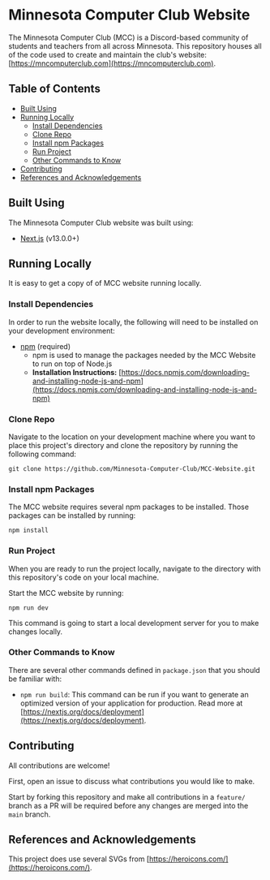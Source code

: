 # Minnesota Computer Club Website
The Minnesota Computer Club (MCC) is a Discord-based community of students and teachers from all across Minnesota. This repository houses all of the code used to create and maintain the club's website: [https://mncomputerclub.com](https://mncomputerclub.com).

## Table of Contents
- [Built Using](#built-using)
- [Running Locally](#running-locally)
  - [Install Dependencies](#install-dependencies)
  - [Clone Repo](#clone-repo)
  - [Install npm Packages](#install-npm-packages)
  - [Run Project](#run-project)
  - [Other Commands to Know](#other-commands-to-know)
- [Contributing](#contributing)
- [References and Acknowledgements](#references-and-acknowledgements)

## Built Using
The Minnesota Computer Club website was built using:
- [Next.js](https://nextjs.org) (v13.0.0+)

## Running Locally
It is easy to get a copy of of MCC website running locally.

### Install Dependencies
In order to run the website locally, the following will need to be installed on your development environment:
- [npm](https://www.npmjs.com) (required)
  - npm is used to manage the packages needed by the MCC Website to run on top of Node.js
  - **Installation Instructions:** [https://docs.npmjs.com/downloading-and-installing-node-js-and-npm](https://docs.npmjs.com/downloading-and-installing-node-js-and-npm)

### Clone Repo
Navigate to the location on your development machine where you want to place this project's directory and clone the repository by running the following command:

    git clone https://github.com/Minnesota-Computer-Club/MCC-Website.git

### Install npm Packages
The MCC website requires several npm packages to be installed. Those packages can be installed by running:

    npm install

### Run Project
When you are ready to run the project locally, navigate to the directory with this repository's code on your local machine. 

Start the MCC website by running:

    npm run dev

This command is going to start a local development server for you to make changes locally.

### Other Commands to Know
There are several other commands defined in `package.json` that you should be familiar with:
- `npm run build`: This command can be run if you want to generate an optimized version of your application for production. Read more at [https://nextjs.org/docs/deployment](https://nextjs.org/docs/deployment).

## Contributing
All contributions are welcome! 

First, open an issue to discuss what contributions you would like to make. 

Start by forking this repository and make all contributions in a `feature/` branch as a PR will be required before any changes are merged into the `main` branch.

## References and Acknowledgements
This project does use several SVGs from [https://heroicons.com/](https://heroicons.com/).